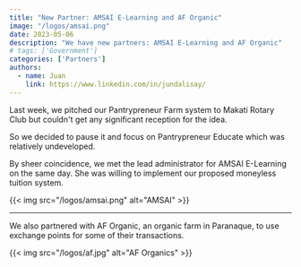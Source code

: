 ```yaml
---
title: "New Partner: AMSAI E-Learning and AF Organic"
image: "/logos/amsai.png"
date: 2023-05-06
description: "We have new partners: AMSAI E-Learning and AF Organic"
# tags: ['Government']
categories: ['Partners']
authors:
  - name: Juan
    link: https://www.linkedin.com/in/jundalisay/
---
```




Last week, we pitched our Pantrypreneur Farm system to Makati Rotary Club but couldn't get any significant reception for the idea. 

So we decided to pause it and focus on Pantrypreneur Educate which was relatively undeveloped.

By sheer coincidence, we met the lead administrator for AMSAI E-Learning on the same day. She was willing to implement our proposed moneyless tuition system. 

{{< img src="/logos/amsai.png" alt="AMSAI"  >}}

---

We also partnered with AF Organic, an organic farm in Paranaque, to use exchange points for some of their transactions. 

{{< img src="/logos/af.jpg" alt="AF Organics"  >}}
